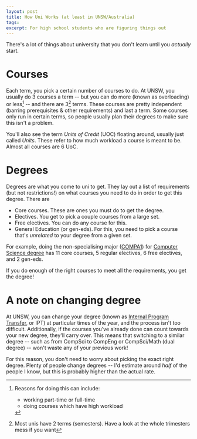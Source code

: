 ```yaml
---
layout: post
title: How Uni Works (at least in UNSW/Australia)
tags:
excerpt: For high school students who are figuring things out
---
```


There's a lot of things about university that you don't learn until you *actually* start.

<!--more-->

# Courses

Each term, you pick a certain number of courses to do. At UNSW, you usually do 3 courses a term -- but you can do more (known as overloading) or less[^1] -- and there are 3[^2] terms. These courses are pretty independent (barring prerequisites & other requirements) and last a term. Some courses only run in certain terms, so people usually plan their degrees to make sure this isn't a problem.

[^1]: Reasons for doing this can include:
    - working part-time or full-time
    - doing courses which have high workload

[^2]: Most unis have 2 terms (semesters). Have a look at the whole trimesters mess if you want

You'll also see the term *Units of Credit* (UOC) floating around, usually just called *Units*. These refer to how much workload a course is meant to be. Almost all courses are 6 UoC.

# Degrees

Degrees are what you come to uni to get. They lay out a list of requirements (but not restrictions!) on what courses you need to do in order to get this degree. There are

- Core courses. These are ones you must do to get the degree.
- Electives. You get to pick a couple courses from a large set.
- Free electives. You can do any course for this.
- General Education (or gen-eds). For this, you need to pick a course that's *unrelated* to your degree from a given set.

For example, doing the non-specialising major ([COMPA1]) for [Computer Science degree][cs-degree] has 11 core courses, 5 regular electives, 6 free electives, and 2 gen-eds.

[COMPA1]: https://www.handbook.unsw.edu.au/undergraduate/specialisations/2021/COMPA1
[cs-degree]: https://www.handbook.unsw.edu.au/undergraduate/programs/2021/3778

If you do enough of the right courses to meet all the requirements, you get the degree!

# A note on changing degree

At UNSW, you can change your degree (known as [Internal Program Transfer][ipt], or IPT) at particular times of the year, and the process isn't too difficult. Additionally, if the courses you've already done can count towards your new degree, they'll carry over. This means that switching to a similar degree -- such as from CompSci to CompEng or CompSci/Math (dual degree) -- won't waste any of your previous work!

[ipt]: https://student.unsw.edu.au/ipt

For this reason, you don't need to worry about picking the exact right degree. Plenty of people change degrees -- I'd estimate around *half* of the people I know, but this is probably higher than the actual rate.

